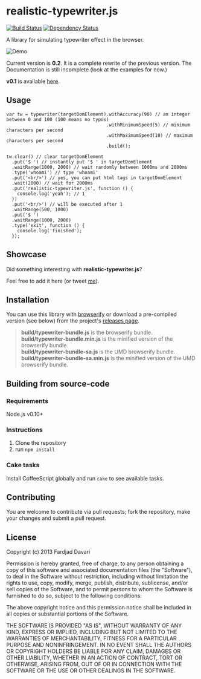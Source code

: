 # realistic-typewriter.js
[![Build Status](https://travis-ci.org/fardjad/realistic-typewriter.js.png?branch=master)](https://travis-ci.org/fardjad/realistic-typewriter.js)
[![Dependency Status](https://gemnasium.com/fardjad/realistic-typewriter.js.png)](https://gemnasium.com/fardjad/realistic-typewriter.js)

A library for simulating typewriter effect in the browser.

![Demo](https://github.com/fardjad/realistic-typewriter.js/raw/master/gfx/demo.gif)

Current version is **0.2**. It is a complete rewrite of the previous version.
The Documentation is still incomplete (look at the examples for now.)

**v0.1** is available
[here](https://github.com/fardjad/realistic-typewriter.js/tree/v0.1).

## Usage

    var tw = typewriter(targetDomElement).withAccuracy(90) // an integer between 0 and 100 (100 means no typos)
                                         .withMinimumSpeed(5) // minimum characters per second
                                         .withMaximumSpeed(10) // maximum characters per second
                                         .build();

    tw.clear() // clear targetDomElement
      .put('$ ') // instantly put '$ ' in targetDomElement
      .waitRange(1000, 2000) // wait randomly between 1000ms and 2000ms
      .type('whoami') // type 'whoami'
      .put('<br/>') // yes, you can put html tags in targetDomElement
      .wait(2000) // wait for 2000ms
      .put('realistic-typewriter.js', function () {
        console.log('yeah'); // 1
      })
      .put('<br/>') // will be executed after 1
      .waitRange(500, 1000)
      .put('$ ')
      .waitRange(1000, 2000)
      .type('exit', function () {
        console.log('finished');
      });

## Showcase

Did something interesting with **realistic-typewriter.js**?

Feel free to add it here (or tweet [me](https://twitter.com/therealfardjad)).

## Installation

You can use this library with [browserify](http://browserify.org/) or download
a pre-compiled version (see below) from the project's
[releases page](https://github.com/fardjad/realistic-typewriter.js/releases).

<blockquote>
<strong>build/typewriter-bundle.js</strong> is the browserify bundle.<br/>
<strong>build/typewriter-bundle.min.js</strong> is the minified version of the browserify bundle.<br/>
<strong>build/typewriter-bundle-sa.js</strong> is the UMD browserify bundle.<br/>
<strong>build/typewriter-bundle-sa.min.js</strong> is the minified version of the UMD browserify bundle.<br/>
</blockquote>

## Building from source-code

### Requirements

Node.js v0.10+

### Instructions

1. Clone the repository
2. run `npm install`

### Cake tasks

Install CoffeeScript globally and run `cake` to see available tasks.

## Contributing

You are welcome to contribute via pull requests; fork the repository,
make your changes and submit a pull request.

## License

Copyright (c) 2013 Fardjad Davari

Permission is hereby granted, free of charge, to any person obtaining a copy
of this software and associated documentation files (the "Software"), to deal
in the Software without restriction, including without limitation the rights
to use, copy, modify, merge, publish, distribute, sublicense, and/or sell
copies of the Software, and to permit persons to whom the Software is
furnished to do so, subject to the following conditions:

The above copyright notice and this permission notice shall be included in all
copies or substantial portions of the Software.

THE SOFTWARE IS PROVIDED "AS IS", WITHOUT WARRANTY OF ANY KIND, EXPRESS OR
IMPLIED, INCLUDING BUT NOT LIMITED TO THE WARRANTIES OF MERCHANTABILITY,
FITNESS FOR A PARTICULAR PURPOSE AND NONINFRINGEMENT. IN NO EVENT SHALL THE
AUTHORS OR COPYRIGHT HOLDERS BE LIABLE FOR ANY CLAIM, DAMAGES OR OTHER
LIABILITY, WHETHER IN AN ACTION OF CONTRACT, TORT OR OTHERWISE, ARISING FROM,
OUT OF OR IN CONNECTION WITH THE SOFTWARE OR THE USE OR OTHER DEALINGS IN THE
SOFTWARE.
